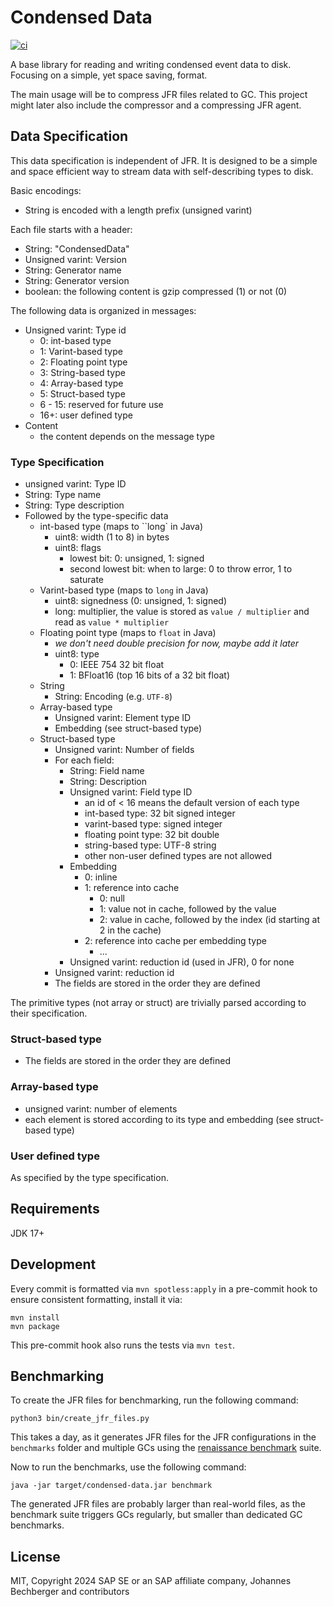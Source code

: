 Condensed Data
==============

[![ci](https://github.com/parttimenerd/condensed-data/actions/workflows/ci.yml/badge.svg)](https://github.com/parttimenerd/condensed-data/actions/workflows/ci.yml)

A base library for reading and writing condensed event data
to disk. Focusing on a simple, yet space saving, format.

The main usage will be to compress JFR files related to GC.
This project might later also include the compressor and a
compressing JFR agent.

Data Specification
------------------

This data specification is independent of JFR.
It is designed to be a simple and space efficient way to stream
data with self-describing types to disk.

Basic encodings:
- String is encoded with a length prefix (unsigned varint)

Each file starts with a header:
- String: "CondensedData"
- Unsigned varint: Version
- String: Generator name
- String: Generator version
- boolean: the following content is gzip compressed (1) or not (0)

The following data is organized in messages:

- Unsigned varint: Type id
    - 0: int-based type
    - 1: Varint-based type
    - 2: Floating point type
    - 3: String-based type
    - 4: Array-based type
    - 5: Struct-based type
    - 6 - 15: reserved for future use
    - 16+: user defined type
- Content
  - the content depends on the message type

### Type Specification
- unsigned varint: Type ID
- String: Type name
- String: Type description
- Followed by the type-specific data
  - int-based type (maps to ``long` in Java)
    - uint8: width (1 to 8) in bytes
    - uint8: flags
      - lowest bit: 0: unsigned, 1: signed
      - second lowest bit: when to large: 0 to throw error, 1 to saturate
  - Varint-based type (maps to `long` in Java)
    - uint8: signedness (0: unsigned, 1: signed)
    - long: multiplier, the value is stored as `value / multiplier` and read as `value * multiplier`
  - Floating point type (maps to `float` in Java)
    - _we don't need double precision for now, maybe add it later_
    - uint8: type
      - 0: IEEE 754 32 bit float
      - 1: BFloat16 (top 16 bits of a 32 bit float)
  - String
    - String: Encoding (e.g. `UTF-8`)
  - Array-based type
    - Unsigned varint: Element type ID
    - Embedding (see struct-based type)
  - Struct-based type
    - Unsigned varint: Number of fields
    - For each field:
      - String: Field name
      - String: Description
      - Unsigned varint: Field type ID
        - an id of < 16 means the default version of each type
        - int-based type: 32 bit signed integer
        - varint-based type: signed integer
        - floating point type: 32 bit double
        - string-based type: UTF-8 string
        - other non-user defined types are not allowed
      - Embedding
        - 0: inline
        - 1: reference into cache
          - 0: null
          - 1: value not in cache, followed by the value
          - 2: value in cache, followed by the index (id starting at 2 in the cache)
        - 2: reference into cache per embedding type
          - ...
      - Unsigned varint: reduction id (used in JFR), 0 for none
    - Unsigned varint: reduction id
    - The fields are stored in the order they are defined

The primitive types (not array or struct) are trivially parsed according to their specification.

### Struct-based type
- The fields are stored in the order they are defined

### Array-based type
- unsigned varint: number of elements
- each element is stored according to its type and embedding (see struct-based type)

### User defined type
As specified by the type specification.

Requirements
------------
JDK 17+

Development
-----------
Every commit is formatted via `mvn spotless:apply` in a pre-commit hook to ensure consistent formatting, install it via:
```shell
mvn install
mvn package
```

This pre-commit hook also runs the tests via `mvn test`.

Benchmarking
------------
To create the JFR files for benchmarking, run the following command:
```shell
python3 bin/create_jfr_files.py
```
This takes a day, as it generates JFR files for
the JFR configurations in the `benchmarks` folder and
multiple GCs using the [renaissance benchmark](https://renaissance.dev/) suite.

Now to run the benchmarks, use the following command:
```shell
java -jar target/condensed-data.jar benchmark
```

The generated JFR files are probably larger than real-world files, as the
benchmark suite triggers GCs regularly, but smaller than dedicated GC benchmarks.



License
-------
MIT, Copyright 2024 SAP SE or an SAP affiliate company, Johannes Bechberger and contributors